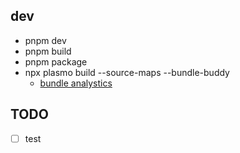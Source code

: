 ## dev
* pnpm dev
* pnpm build
* pnpm package
* npx plasmo build --source-maps --bundle-buddy
  * [bundle analystics](https://bundle-buddy.com/parcel)

## TODO
* [ ] test
